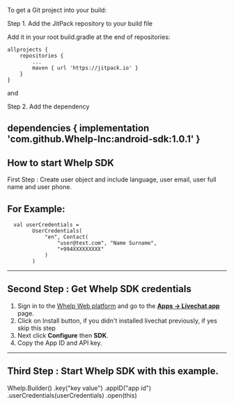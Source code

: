 To get a Git project into your build:

Step 1. Add the JitPack repository to your build file

Add it in your root build.gradle at the end of repositories:

	allprojects {
		repositories {
			...
			maven { url 'https://jitpack.io' }
		}
	}
  
  and
  
  Step 2. Add the dependency

  dependencies {
		implementation 'com.github.Whelp-Inc:android-sdk:1.0.1'
	}
-----------------------------------------------------------

How to start Whelp SDK
----------------------

First Step : Create user object and include  language, user email, user full name and user phone.

For Example:
----------------------------
      val userCredentials =
            UserCredentials(
                "en", Contact(
                    "user@test.com", "Name Surname",
                    "+994XXXXXXXXX"
                )
            )
 -----------------------------------

Second Step : Get Whelp SDK credentials 
----------------------------------------

1.  Sign in to the  [Whelp Web platform](https://web.getwhelp.com)  and go to the  [**Apps -> Livechat app**](https://web.getwhelp.com/apps/webchat)  page.
2.  Click on Install button, if you didn't installed livechat previously, if yes skip this step
3.  Next click  **Configure**  then  **SDK**.
4.  Copy the App ID and API key.

----------------------------------------

Third Step : Start Whelp SDK with this example.
-----------------------------------------------

 Whelp.Builder()
                .key("key value")
                .appID("app id")
                .userCredentials(userCredentials)
                .open(this)

